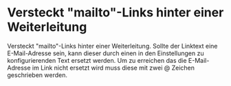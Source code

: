 # Versteckt "mailto"-Links hinter einer Weiterleitung

Versteckt "mailto"-Links hinter einer Weiterleitung. Sollte der Linktext eine E-Mail-Adresse sein, kann dieser durch einen in den Einstellungen zu konfigurierenden Text ersetzt werden. Um zu erreichen das die E-Mail-Adresse im Link nicht ersetzt wird muss diese mit zwei @ Zeichen geschrieben werden.

